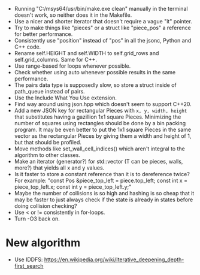 * Running "C:/msys64/usr/bin/make.exe clean" manually in the terminal doesn't work, so neither does it in the Makefile.
* Use a nicer and shorter iterator that doesn't require a vague "it" pointer.
* Try to make things like "pieces" or a struct like "piece_pos" a reference for better performance.
* Consistently use "position" instead of "pos" in all the jsonc, Python and C++ code.
* Rename self.HEIGHT and self.WIDTH to self.grid_rows and self.grid_columns. Same for C++.
* Use range-based for loops whenever possible.
* Check whether using auto whenever possible results in the same performance.
* The pairs data type is supposedly slow, so store a struct inside of path_queue instead of pairs.
* Use the Include What You Use extension.
* Find way around using json.hpp which doesn't seem to support C++20.
* Add a new JSON key for rectangular Pieces with `x, y, width, height` that substitutes having a gazillion 1x1 square Pieces. Minimizing the number of squares using rectangles should be done by a bin packing program. It may be even better to put the 1x1 square Pieces in the same vector as the rectangular Pieces by giving them a width and height of 1, but that should be profiled.
* Move methods like set_wall_cell_indices() which aren't integral to the algorithm to other classes.
* Make an iterator (generator?) for std::vector<T> (T can be pieces, walls, more?) that yields all x and y values.
* Is it faster to store a constant reference than it is to dereference twice? For example: "const Pos &piece_top_left = piece.top_left; const int x = piece_top_left.x; const int y = piece_top_left.y;"
* Maybe the number of collisions is so high and hashing is so cheap that it may be faster to just always check if the state is already in states before doing collision checking?
* Use < or != consistently in for-loops.
* Turn -O3 back on.

# New algorithm
* Use IDDFS: https://en.wikipedia.org/wiki/Iterative_deepening_depth-first_search
